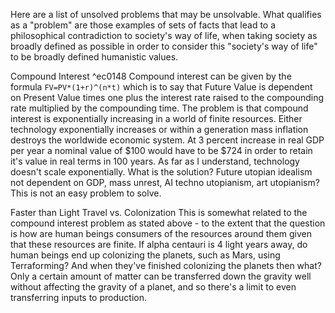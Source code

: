 Here are a list of unsolved problems that may be unsolvable. What qualifies as a "problem" are those examples of sets of facts that lead to a philosophical contradiction to society's way of life, when taking society as broadly defined as possible in order to consider this "society's way of life" to be broadly defined humanistic values.

Compound Interest  ^ec0148
Compound interest can be given by the formula 
`FV=PV*(1+r)^(n*t)` 
which is to say that Future Value is dependent on Present Value times one plus the interest rate raised to the compounding rate multiplied by the compounding time. The problem is that compound interest is exponentially increasing in a world of finite resources. Either technology exponentially increases or within a generation mass inflation destroys the worldwide economic system. At 3 percent increase in real GDP per year a nominal value of $100 would have to be $724 in order to retain it's value in real terms in 100 years. As far as I understand, technology doesn't scale exponentially. What is the solution? Future utopian idealism not dependent on GDP, mass unrest, AI techno utopianism, art utopianism? This is not an easy problem to solve.

Faster than Light Travel vs. Colonization
This is somewhat related to the compound interest problem as stated above - to the extent that the question is how are human beings consumers of the resources around them given that these resources are finite. If alpha centauri is 4 light years away, do human beings end up colonizing the planets, such as Mars, using Terraforming? And when they've finished colonizing the planets then what? Only a certain amount of matter can be transferred down the gravity well without affecting the gravity of a planet, and so there's a limit to even transferring inputs to production.
